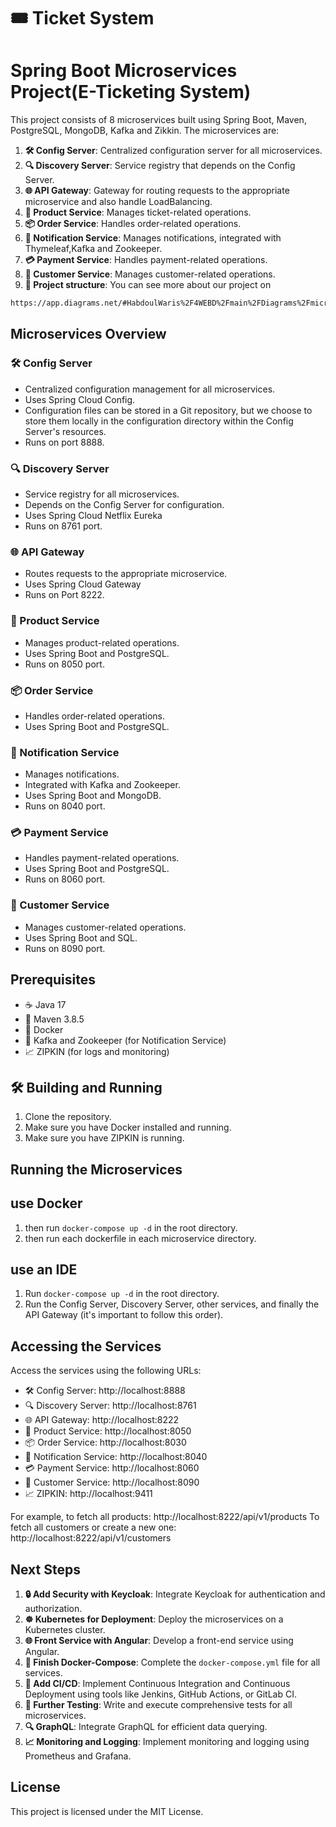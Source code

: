 # 🎟️ Ticket System

# Spring Boot Microservices Project(E-Ticketing System)

This project consists of 8 microservices built using Spring Boot, Maven, PostgreSQL, MongoDB, Kafka and Zikkin. The microservices are:

1. **🛠️ Config Server**: Centralized configuration server for all microservices.
2. **🔍 Discovery Server**: Service registry that depends on the Config Server.
3. **🌐 API Gateway**: Gateway for routing requests to the appropriate microservice and also handle LoadBalancing.
4. **🎫 Product Service**: Manages ticket-related operations.
5. **📦 Order Service**: Handles order-related operations.
6. **📢 Notification Service**: Manages notifications, integrated with Thymeleaf,Kafka and Zookeeper.
7. **💳 Payment Service**: Handles payment-related operations.
8. **👥 Customer Service**: Manages customer-related operations.
9. **📂 Project structure**: You can see more about our project on 
```sh
https://app.diagrams.net/#HabdoulWaris%2F4WEBD%2Fmain%2FDiagrams%2Fmicro-services.drawio#%7B%22pageId%22%3A%22VbmSNMpitOyS2P8errUJ%22%7D.
```
## Microservices Overview

### 🛠️ Config Server
- Centralized configuration management for all microservices.
- Uses Spring Cloud Config.
- Configuration files can be stored in a Git repository, but we choose to store them locally in the configuration directory within the Config Server's resources.
- Runs on port 8888.
### 🔍 Discovery Server
- Service registry for all microservices.
- Depends on the Config Server for configuration.
- Uses Spring Cloud Netflix Eureka
- Runs on 8761 port.

### 🌐 API Gateway
- Routes requests to the appropriate microservice.
- Uses Spring Cloud Gateway
- Runs on Port 8222.

### 🎫 Product Service
- Manages product-related operations.
- Uses Spring Boot and PostgreSQL.
- Runs on 8050 port.
 
### 📦 Order Service
- Handles order-related operations.
- Uses Spring Boot and PostgreSQL.

### 📢 Notification Service
- Manages notifications.
- Integrated with Kafka and Zookeeper.
- Uses Spring Boot and MongoDB.
- Runs on 8040 port.

### 💳 Payment Service
- Handles payment-related operations.
- Uses Spring Boot and PostgreSQL.
- Runs on 8060 port.

### 👥 Customer Service
- Manages customer-related operations.
- Uses Spring Boot and SQL.
- Runs on 8090 port.

## Prerequisites

- ☕ Java 17
- 🐍 Maven 3.8.5
- 🐳 Docker
- 🦄 Kafka and Zookeeper (for Notification Service)
- 📈 ZIPKIN (for logs and monitoring)

## 🛠️ Building and Running

1. Clone the repository.
2. Make sure you have Docker installed and running.
3. Make sure you have ZIPKIN is running.

## Running the Microservices 

## use Docker

1. then run `docker-compose up -d` in the root directory.
2. then run each dockerfile in each microservice directory.

## use an IDE

1. Run `docker-compose up -d` in the root directory.
2. Run the Config Server, Discovery Server, other services, and finally the API Gateway (it's important to follow this order).

## Accessing the Services

 Access the services using the following URLs:
   - 🛠️ Config Server: http://localhost:8888
   - 🔍 Discovery Server: http://localhost:8761
   - 🌐 API Gateway: http://localhost:8222
   - 🎫 Product Service: http://localhost:8050
   - 📦 Order Service: http://localhost:8030
   - 📢 Notification Service: http://localhost:8040
   - 💳 Payment Service: http://localhost:8060
   - 👥 Customer Service: http://localhost:8090
   - 📈 ZIPKIN: http://localhost:9411

For example, to fetch all products: http://localhost:8222/api/v1/products
To fetch all customers or create a new one: http://localhost:8222/api/v1/customers
## Next Steps

1. **🔒 Add Security with Keycloak**: Integrate Keycloak for authentication and authorization.
2. **☸️ Kubernetes for Deployment**: Deploy the microservices on a Kubernetes cluster.
3. **🌐 Front Service with Angular**: Develop a front-end service using Angular.
4. **🐳 Finish Docker-Compose**: Complete the `docker-compose.yml` file for all services.
5. **🚀 Add CI/CD**: Implement Continuous Integration and Continuous Deployment using tools like Jenkins, GitHub Actions, or GitLab CI.
6. **🧪 Further Testing**: Write and execute comprehensive tests for all microservices.
7. **🔍 GraphQL**: Integrate GraphQL for efficient data querying.
8. **📈 Monitoring and Logging**: Implement monitoring and logging using Prometheus and Grafana.

## License

This project is licensed under the MIT License.





